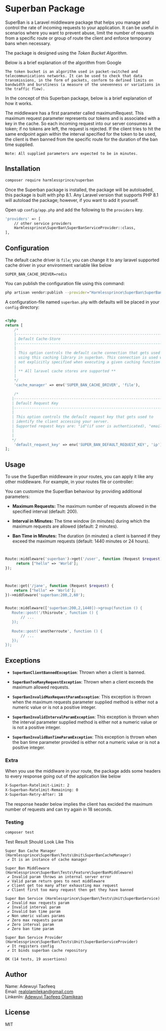 
# Superban Package

<p>
    SuperBan is a Laravel middleware package that helps you manage and control the rate of incoming requests to your application. It can be useful in scenarios where you want to prevent abuse, limit the number of requests from a specific route or group of route the client and enforce temporary bans when necessary.

</p>

<p>
The package is designed using the <em>Token Bucket Algorithm</em>. 

Below is a brief explanation of the algorithm from Google

`The token bucket is an algorithm used in packet-switched and telecommunications networks. It can be used to check that data transmissions, in the form of packets, conform to defined limits on bandwidth and burstiness (a measure of the unevenness or variations in the traffic flow).
`

In the concept of this Superban package, below is a brief explanation of how it works.

The middleware has a first parameter called maximumRequest. This maximum request parameter represents our tokens and is associated with a key in the cache. So each incoming request into our server consumes a token; if no tokens are left, the request is rejected. If the client tries to hit the same endpoint again within the interval specified for the token to be used, the client is then banned from the specific route for the duration of the ban time supplied.

`Note: All supplied parameters are expected to be in minutes.`

</p>

## Installation
```bash
composer require harmlessprince/superban
```

Once the Superban package is installed, the package will be autoloaded, this package is built with php 8.1. Any Laravel version that supports PHP 8.1 will autoload the package; however, if you want to add it yourself.

Open up `config/app.php` and add the following to the `providers` key.

```bash
'providers' => [
    // other service providers
    Harmlessprince\SuperBan\SuperBanServiceProvider::class,
],
```

## Configuration
The default cache driver is `file`; you can change it to any laravel supported cache driver in your environment variable like below

```dotenv
SUPER_BAN_CACHE_DRIVER=redis
```

You can publish the configuration file using this command:

```bash
php artisan vendor:publish --provider="Harmlessprince\SuperBan\SuperBanServiceProvider" --tag=superban-config
```

A configuration-file named `superban.php` with  defaults will be placed in your `config` directory:

```php

<?php
return [
    /*
    |--------------------------------------------------------------------------
    | Default Cache-Store
    |--------------------------------------------------------------------------
    |
    | This option controls the default cache connection that gets used while
    | using this caching library in superban. This connection is used when another is
    | not explicitly specified when executing a given caching function within the superban        libary.
    |
    | ** All laravel cache stores are supported **
    |
    */
    'cache_manager' => env('SUPER_BAN_CACHE_DRIVER', 'file'),

    /*
   |--------------------------------------------------------------------------
   | Default Request Key
   |--------------------------------------------------------------------------
   |
   | This option controls the default request key that gets used to
   | identify the client accessing your server.
   | Supported request keys are: "id"(if user is authenticated), "email"(if user is              authenticated), "ip"
   |
   |
   */
    'default_request_key' => env('SUPER_BAN_DEFAULT_REQUEST_KEY', 'ip'),
];
```

## Usage
<p>
To use the SuperBan middleware in your routes, you can apply it like any other middleware. For example, in your routes file or controller:

You can customize the SuperBan behaviour by providing additional parameters:
</p>

<ul>
    <li>

**Maximum Requests:** The maximum number of requests allowed in the specified interval      (default: 200).

  </li>
   <li>

**Interval in Minutes:** The time window (in minutes) during which the maximum requests are allowed (default: 2 minutes).

  </li>
     <li>

**Ban Time in Minutes:** The duration (in minutes) a client is banned if they exceed the maximum requests (default: 1440 minutes or 24 hours).

  </li>
</ul>

```php


Route::middleware('superban')->get('/user', function (Request $request) {
     return ["hello" => 'World'];
});



Route::get('/jane', function (Request $request) {
    return ["hello" => 'World'];
})->middleware('superban:200,2,60');


Route::middleware(['superban:200,2,1440])->group(function () {
   Route::post('/thisroute', function () {
       // ...
   });
 
   Route::post('anotherroute', function () {
       // ...
   });
});
```

## Exceptions

<ul>
    <li>

**`SuperBanClientBannedException`**: Thrown when a client is banned.

  </li>
  <li>

**`SuperBanTooManyRequestException`**: Thrown when a client exceeds the maximum allowed requests.

  </li>
  <li>

**`SuperBanInvalidMaxRequestParamException`**: This exception is thrown when the maximum requests parameter supplied method is either not a numeric value or is not a positive integer.

  </li>

  <li>

**`SuperBanInvalidIntervalParamException`**: This exception is thrown when the interval  parameter supplied method is either not a numeric value or is not a positive integer.
  </li>

 <li>

**`SuperBanInvalidBanTimeParamException`**: This exception is thrown when the ban time parameter provided is either not a numeric value or is not a positive integer.
  </li>
</ul>

### Extra
<p>
When you use the middlware in your route, the package adds some headers to every response going out of the application like below 
</p>

```bash
X-Superban-Ratelimit-Limit: 2
X-Superban-Ratelimit-Remaining: 0
X-Superban-Retry-After: 18
```
The response header below implies the client has excided the maximum number of requests and can try again in 18 seconds.
### Testing

```bash
composer test
```
Test Result Should Look Like This

```
Super Ban Cache Manager (Harmlessprince\SuperBan\Tests\Unit\SuperBanCacheManager)
 ✔ It is an instance of cache manager

Super Ban Middleware (Harmlessprince\SuperBan\Tests\Feature\SuperBanMiddleware)
 ✔ Invalid param throws an internal server error
 ✔ Valid param return goes to next middleware
 ✔ Client get too many after exhausting max request
 ✔ Client first too many request then get they have banned

Super Ban Service (Harmlessprince\SuperBan\Tests\Unit\SuperBanService)
 ✔ Invalid max requests param
 ✔ Invalid interval param
 ✔ Invalid ban time param
 ✔ Non umeric values params
 ✔ Zero max requests param
 ✔ Zero interval param
 ✔ Zero ban time param

Super Ban Service Provider (Harmlessprince\SuperBan\Tests\Unit\SuperBanServiceProvider)
 ✔ It registers config
 ✔ It binds superban cache repository

OK (14 tests, 19 assertions)

```

## Author
Name: Adewuyi Taofeeq <br>
Email: realolamilekan@gmail.com <br>
LinkenIn:  <a href="#license">Adewuyi Taofeeq Olamikean</a> <br>
## License
MIT
